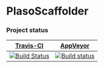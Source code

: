 # PlasoScaffolder

### Project status
[Travis-CI](https://travis-ci.org/) | [AppVeyor](https://ci.appveyor.com) 
--- | ---
[![Build Status](https://travis-ci.org/ClaudiaSaxer/PlasoScaffolder.svg?branch=master)](https://travis-ci.org/ClaudiaSaxer/PlasoScaffolder) | [![Build status](https://ci.appveyor.com/api/projects/status/ht9gqpd5r7gdutfv?svg=true)](https://ci.appveyor.com/project/ClaudiaSaxer/PlasoScaffolder)
